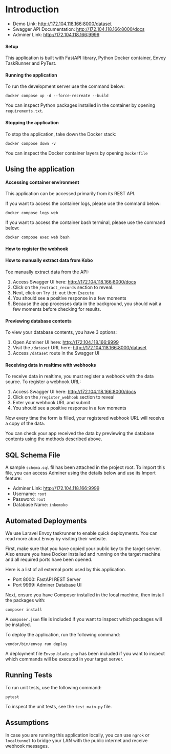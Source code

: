 # Introduction

- Demo Link: <http://172.104.118.166:8000/dataset>
- Swagger API Documentation: <http://172.104.118.166:8000/docs>
- Adminer Link: <http://172.104.118.166:9999>

#### Setup

This application is built with FastAPI library, Python Docker container, Envoy TaskRunner and PyTest.

#### Running the application

To run the development server use the command below:

```
docker compose up -d --force-recreate --build
```

You can inspect Python packages installed in the container by opening `requirements.txt`.

#### Stopping the application

To stop the application, take down the Docker stack:

```
docker compose down -v
```

You can inspect the Docker container layers by opening `Dockerfile`

## Using the application

#### Accessing container environment

This application can be accessed primarily from its REST API.

If you want to access the container logs, please use the command below:

```
docker compose logs web
```

If you want to access the container bash terminal, please use the command below:

```
docker compose exec web bash
```

#### How to register the webhook

#### How to manually extract data from Kobo

Toe manually extract data from the API:

1. Access Swagger UI here: <http://172.104.118.166:8000/docs>
2. Click on the `/extract_records` section to reveal.
3. Next, click on `Try it out` then `Execute`
4. You should see a positive response in a few moments
5. Because the app processes data in the background, you should wait a few moments before checking for results.

#### Previewing database contents

To view your database contents, you have 3 options:

1. Open Adminer UI here: <http://172.104.118.166:9999>
2. Visit the `/dataset` URL here: <http://172.104.118.166:8000/dataset>
3. Access `/dataset` route in the Swagger UI

#### Receiving data in realtime with webhooks

To receive data in realtime, you must register a webhook with the data source. To register a webhook URL:

1. Access Swagger UI here: <http://172.104.118.166:8000/docs>
2. Click on the `/register_webhook` section to reveal
3. Enter your webhook URL and submit
4. You should see a positive response in a few moments

Now every time the form is filled, your registered webhook URL will receive a copy of the data.

You can check your app received the data by previewing the database contents using the methods described above.

## SQL Schema File

A sample `schema.sql` fil has been attached in the project root. To import this file, you can access Adminer using the details below and use its Import feature:

- Adminer Link: <http://172.104.118.166:9999>
- Username: `root`
- Password: `root`
- Database Name: `inkomoko`

## Automated Deployments

We use Laravel Envoy taskrunner to enable quick deployments. You can read more about Envoy by visiting their website.

First, make sure that you have copied your public key to the target server. Also ensure you have Docker installed and running on the target machine and all required ports have been opened.

Here is a list of all external ports used by this application.

- Port 8000: FastAPI REST Server
- Port 9999: Adminer Database UI

Next, ensure you have Composer installed in the local machine, then install the packages with:

```
composer install
```

A `composer.json` file is included if you want to inspect which packages will be installed.

To deploy the application, run the following command:

```
vendor/bin/envoy run deploy
```

A deployment file `Envoy.blade.php` has been included if you want to inspect which commands will be executed in your target server.

## Running Tests

To run unit tests, use the following command:

```
pytest
```

To inspect the unit tests, see the `test_main.py` file.

## Assumptions

In case you are running this application locally, you can use `ngrok` or `localtunnel` to bridge your LAN with the public internet and receive webhook messages.

